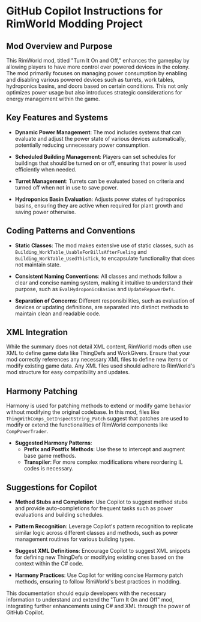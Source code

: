 # GitHub Copilot Instructions for RimWorld Modding Project

## Mod Overview and Purpose

This RimWorld mod, titled "Turn It On and Off," enhances the gameplay by allowing players to have more control over powered devices in the colony. The mod primarily focuses on managing power consumption by enabling and disabling various powered devices such as turrets, work tables, hydroponics basins, and doors based on certain conditions. This not only optimizes power usage but also introduces strategic considerations for energy management within the game.

## Key Features and Systems

- **Dynamic Power Management**: The mod includes systems that can evaluate and adjust the power state of various devices automatically, potentially reducing unnecessary power consumption.

- **Scheduled Building Management**: Players can set schedules for buildings that should be turned on or off, ensuring that power is used efficiently when needed.

- **Turret Management**: Turrets can be evaluated based on criteria and turned off when not in use to save power.

- **Hydroponics Basin Evaluation**: Adjusts power states of hydroponics basins, ensuring they are active when required for plant growth and saving power otherwise.

## Coding Patterns and Conventions

- **Static Classes**: The mod makes extensive use of static classes, such as `Building_WorkTable_UsableForBillsAfterFueling` and `Building_WorkTable_UsedThisTick`, to encapsulate functionality that does not maintain state.

- **Consistent Naming Conventions**: All classes and methods follow a clear and concise naming system, making it intuitive to understand their purpose, such as `EvalHydroponicsBasins` and `UpdateRepowerDefs`.

- **Separation of Concerns**: Different responsibilities, such as evaluation of devices or updating definitions, are separated into distinct methods to maintain clean and readable code.

## XML Integration

While the summary does not detail XML content, RimWorld mods often use XML to define game data like ThingDefs and WorkGivers. Ensure that your mod correctly references any necessary XML files to define new items or modify existing game data. Any XML files used should adhere to RimWorld's mod structure for easy compatibility and updates.

## Harmony Patching

Harmony is used for patching methods to extend or modify game behavior without modifying the original codebase. In this mod, files like `ThingWithComps_GetInspectString_Patch` suggest that patches are used to modify or extend the functionalities of RimWorld components like `CompPowerTrader`.

- **Suggested Harmony Patterns**:
  - **Prefix and Postfix Methods**: Use these to intercept and augment base game methods.
  - **Transpiler**: For more complex modifications where reordering IL codes is necessary.

## Suggestions for Copilot

- **Method Stubs and Completion**: Use Copilot to suggest method stubs and provide auto-completions for frequent tasks such as power evaluations and building schedules.
  
- **Pattern Recognition**: Leverage Copilot's pattern recognition to replicate similar logic across different classes and methods, such as power management routines for various building types.

- **Suggest XML Definitions**: Encourage Copilot to suggest XML snippets for defining new ThingDefs or modifying existing ones based on the context within the C# code.

- **Harmony Practices**: Use Copilot for writing concise Harmony patch methods, ensuring to follow RimWorld's best practices in modding.

This documentation should equip developers with the necessary information to understand and extend the "Turn It On and Off" mod, integrating further enhancements using C# and XML through the power of GitHub Copilot.
